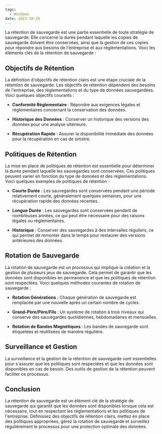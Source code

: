 ```yaml
---
tags:
  - Windows
date: 2023-10-29
---
```


La rétention de sauvegarde est une partie essentielle de toute stratégie de sauvegarde. Elle concerne la durée pendant laquelle les copies de sauvegarde doivent être conservées, ainsi que la gestion de ces copies pour répondre aux besoins de l'entreprise et aux réglementations. Voici les éléments clés de la rétention de sauvegarde :

## Objectifs de Rétention

La définition d'objectifs de rétention clairs est une étape cruciale de la rétention de sauvegarde. Les objectifs de rétention dépendent des besoins de l'entreprise, des réglementations et du type de données sauvegardées. Voici quelques objectifs courants :

- **Conformité Réglementaire** : Répondre aux exigences légales et réglementaires concernant la conservation des données.

- **Historique des Données** : Conserver un historique des versions des données pour une analyse ultérieure.

- **Récupération Rapide** : Assurer la disponibilité immédiate des données pour la récupération en cas de sinistre.

## Politiques de Rétention

La mise en place de politiques de rétention est essentielle pour déterminer la durée pendant laquelle les sauvegardes sont conservées. Ces politiques peuvent varier en fonction du type de données et des réglementations. Voici quelques exemples de politiques de rétention :

- **Courte Durée** : Les sauvegardes sont conservées pendant une période relativement courte, généralement quelques semaines, pour une récupération rapide des données récentes.

- **Longue Durée** : Les sauvegardes sont conservées pendant de nombreuses années, ce qui peut être nécessaire pour des raisons légales ou réglementaires.

- **Historique** : Conserver des sauvegardes à des intervalles réguliers, ce qui permet de remonter dans le temps pour restaurer des versions antérieures des données.

## Rotation de Sauvegarde

La rotation de sauvegarde est un processus qui implique la création et la gestion de plusieurs jeux de sauvegarde. Cela permet de garantir que les données sont disponibles en permanence et que les politiques de rétention sont respectées. Voici quelques méthodes courantes de rotation de sauvegarde :

- **Rotation Générations** : Chaque génération de sauvegarde est remplacée par une nouvelle après un certain nombre de cycles.

- **Grand-Père/Père/Fils** : Un système de rotation à trois niveaux qui conserve des sauvegardes quotidiennes, hebdomadaires et mensuelles.

- **Rotation de Bandes Magnétiques** : Les bandes de sauvegarde sont étiquetées et réutilisées de manière régulière.

## Surveillance et Gestion

La surveillance et la gestion de la rétention de sauvegarde sont essentielles pour s'assurer que les politiques sont respectées et que les données sont disponibles en cas de besoin. Des outils de gestion de la rétention peuvent faciliter ce processus.

## Conclusion

La rétention de sauvegarde est un élément clé de la stratégie de sauvegarde qui garantit que les données sont disponibles lorsque cela est nécessaire, tout en respectant les réglementations et les politiques de l'entreprise. Définissez des objectifs de rétention clairs, mettez en place des politiques appropriées, gérez la rotation de sauvegarde et surveillez régulièrement le processus pour une protection optimale des données.
